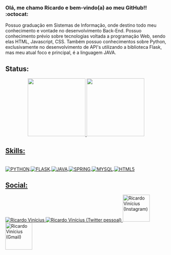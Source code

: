### Olá, me chamo Ricardo e bem-vindo(a) ao meu GitHub!! :octocat:
<p align='left' color="grey" font-size="20px"> Possuo graduação em Sistemas de Informação, onde destino todo meu conhecimento e vontade no desenvolvimento Back-End.
Possuo conhecimento prévio sobre tecnologias voltada a programação Web, sendo elas HTML, Javascript, CSS. Também possuo conhecimentos sobre Python, exclusivamente no
desenvolvimento de API's utilizando a biblioteca Flask, mas meu atual foco e principal, é a linguagem JAVA.</p>


<h2 align="left"> Status: </h2>
<div align="center">
  <a href="https://github.com/ricsoon">
  <img height="180em" src="https://github-readme-stats.vercel.app/api?username=ricsoon&show_icons=false&theme=dark&include_all_commits=true&count_private=true"/>
  <img height="180em" src="https://github-readme-stats.vercel.app/api/top-langs/?username=ricsoon&layout=compact&langs_count=7&theme=dark"/>
</div>

<p>
    <h2 align="left"> Skills: </h2>
</p>
  
  <div style="display: inline_block"><br>
  <img align="center" alt="PYTHON" src="https://img.shields.io/badge/Python-3776AB?style=for-the-badge&logo=python&logoColor=white" />
  <img align="center" alt="FLASK" src="https://img.shields.io/badge/Flask-000000?style=for-the-badge&logo=flask&logoColor=white" />
  <img align="center" alt="JAVA" src="https://img.shields.io/badge/Java-ED8B00?style=for-the-badge&logo=java&logoColor=white" />
  <img align="center" alt="SPRING" src="https://img.shields.io/badge/Spring-6DB33F?style=for-the-badge&logo=spring&logoColor=white" />
  <img align="center" alt="MYSQL" src="https://img.shields.io/badge/MySQL-00000F?style=for-the-badge&logo=mysql&logoColor=white" />
  <img align="center" alt="HTML5" src="https://img.shields.io/badge/HTML5-E34F26?style=for-the-badge&logo=html5&logoColor=white" />
</div>

<p>
    <h2 align="left"> Social: </h2>
</p>

<div>
   <a href="https://www.linkedin.com/in/ricardo-vinícius-7bb2011b5/">
        <img 
            alt="Ricardo Vinícius" 
            src="https://img.shields.io/badge/-Ricardo%20Vinícius-%230077b5?style=flat-square&logo=linkedin">
    </a>
    <a href="https://twitter.com/Ricsooon">
        <img 
            alt="Ricardo Vinícius (Twitter pessoal)" 
            src="https://img.shields.io/twitter/follow/dolglasmesquita?label=Seguir&style=social">
    </a>
    <a href="https://www.instagram.com/ricson.dev/">
        <img
            width="84"
            alt="Ricardo Vinícius (Instagram)" 
            src="https://img.shields.io/badge/Instagram-E4405F?style=for-the-badge&logo=instagram&logoColor=white">
    </a>
  <a href="mailto:ricardo.vinidev@gmail.com">
        <img
            width="84"
            alt="Ricardo Vinícius (Gmail)" 
            src="https://img.shields.io/badge/Gmail-D14836?style=for-the-badge&logo=gmail&logoColor=white">
    </a>
</div>


<!--
**Ricsoon/Ricsoon** is a ✨ _special_ ✨ repository because its `README.md` (this file) appears on your GitHub profile.

Here are some ideas to get you started:

- 🔭 I’m currently working on ...
- 🌱 I’m currently learning ...
- 👯 I’m looking to collaborate on ...
- 🤔 I’m looking for help with ...
- 💬 Ask me about ...
- 📫 How to reach me: ...
- 😄 Pronouns: ...
- ⚡ Fun fact: ...
-->
